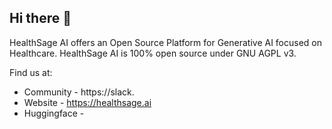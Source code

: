 ## Hi there 👋

HealthSage AI offers an Open Source Platform for Generative AI focused on Healthcare. HealthSage AI is 100% open source under GNU AGPL v3.

Find us at:
- Community - https://slack.
- Website - https://healthsage.ai
- Huggingface - 
